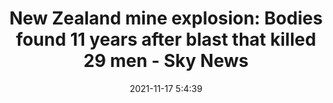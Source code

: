 ---
"title": "New Zealand mine explosion: Bodies found 11 years after blast that killed 29 men - Sky News"
"date": "2021-11-17 5:4:39"
"feed_name": "GOOGLENEWSMINING"
"feed_website": "https://news.google.com/search?q=mining%2Bincident&hl=en-US&gl=US&ceid=US:en"
"feed_rss": "https://news.google.com/rss/search?q=mining%2Bincident&hl=en-US&gl=US&ceid=US:en"
"link": "https://news.sky.com/story/new-zealand-mine-explosion-bodies-found-11-years-after-blast-that-killed-29-men-12470508"
"source": "{'href': 'https://news.sky.com', 'title': 'Sky News'}"
"file": "_posts/2021-1-1-fcd0629be0d76a3d3efce4a2f6b75e9bb980d9bb.md"
"accident": "1"
"drilling": "0"
"dead": "0"
"injured": "0"
"arrested": "0"
"place": "unknown place"
"where": "unknown site"
"causes": "unknown"
"place_uri": "unknown place"
---